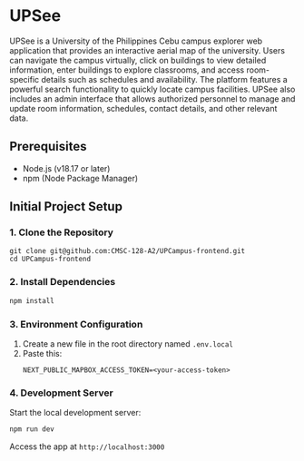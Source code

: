 # UPSee

UPSee is a University of the Philippines Cebu campus explorer web application that provides an interactive aerial map of the university. Users can navigate the campus virtually, click on buildings to view detailed information, enter buildings to explore classrooms, and access room-specific details such as schedules and availability. The platform features a powerful search functionality to quickly locate campus facilities. UPSee also includes an admin interface that allows authorized personnel to manage and update room information, schedules, contact details, and other relevant data.

## Prerequisites

-   Node.js (v18.17 or later)
-   npm (Node Package Manager)

## Initial Project Setup

### 1. Clone the Repository

```
git clone git@github.com:CMSC-128-A2/UPCampus-frontend.git
cd UPCampus-frontend
```

### 2. Install Dependencies

```bash
npm install
```

### 3. Environment Configuration

1. Create a new file in the root directory named `.env.local`
2. Paste this:
    ```
    NEXT_PUBLIC_MAPBOX_ACCESS_TOKEN=<your-access-token>
    ```

### 4. Development Server

Start the local development server:

```bash
npm run dev
```

Access the app at `http://localhost:3000`
